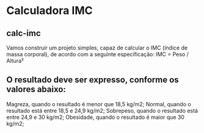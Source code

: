 # Calculadora IMC

## calc-imc 
Vamos construir um projeto simples, capaz de calcular o IMC (índice de massa corporal), de acordo com a seguinte especificação:
IMC = Peso / Altura²


## O resultado deve ser expresso, conforme os valores abaixo:
Magreza, quando o resultado é menor que 18,5 kg/m2;
Normal, quando o resultado está entre 18,5 e 24,9 kg/m2;
Sobrepeso, quando o resultado está entre 24,9 e 30 kg/m2;
Obesidade, quando o resultado é maior que 30 kg/m2;
